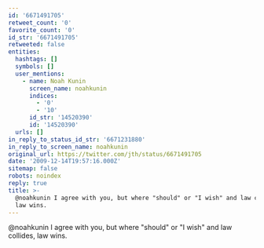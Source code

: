 ```yaml
---
id: '6671491705'
retweet_count: '0'
favorite_count: '0'
id_str: '6671491705'
retweeted: false
entities:
  hashtags: []
  symbols: []
  user_mentions:
    - name: Noah Kunin
      screen_name: noahkunin
      indices:
        - '0'
        - '10'
      id_str: '14520390'
      id: '14520390'
  urls: []
in_reply_to_status_id_str: '6671231880'
in_reply_to_screen_name: noahkunin
original_url: https://twitter.com/jth/status/6671491705
date: '2009-12-14T19:57:16.000Z'
sitemap: false
robots: noindex
reply: true
title: >-
  @noahkunin I agree with you, but where "should" or "I wish" and law collides,
  law wins.
---
```


@noahkunin I agree with you, but where "should" or "I wish" and law collides, law wins.